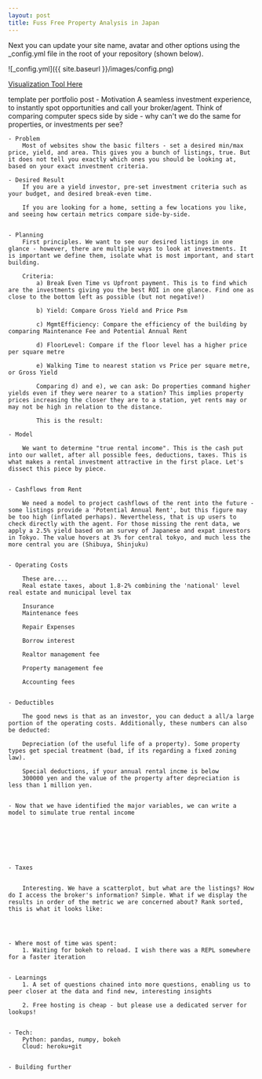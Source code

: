 ```yaml
---
layout: post
title: Fuss Free Property Analysis in Japan
---
```


Next you can update your site name, avatar and other options using the _config.yml file in the root of your repository (shown below).

![_config.yml]({{ site.baseurl }}/images/config.png)

[Visualization Tool Here](https://japan-property.herokuapp.com/)


template per portfolio post
	- Motivation
		A seamless investment experience, to instantly spot opportunities and call your broker/agent. Think of comparing computer specs side by side - why can't we do the same for properties, or investments per see?

	- Problem
		Most of websites show the basic filters - set a desired min/max price, yield, and area. This gives you a bunch of listings, true. But it does not tell you exactly which ones you should be looking at, based on your exact investment criteria.

	- Desired Result
		If you are a yield investor, pre-set investment criteria such as your budget, and desired break-even time.

		If you are looking for a home, setting a few locations you like, and seeing how certain metrics compare side-by-side. 


	- Planning
		First principles. We want to see our desired listings in one glance - however, there are multiple ways to look at investments. It is important we define them, isolate what is most important, and start building.

		Criteria:
			a) Break Even Time vs Upfront payment. This is to find which are the investments giving you the best ROI in one glance. Find one as close to the bottom left as possible (but not negative!)
			
			b) Yield: Compare Gross Yield and Price Psm
			
			c) MgmtEfficiency: Compare the efficiency of the building by comparing Maintenance Fee and Potential Annual Rent
			
			d) FloorLevel: Compare if the floor level has a higher price per square metre
			
			e) Walking Time to nearest station vs Price per square metre, or Gross Yield
		
		    Comparing d) and e), we can ask: Do properties command higher yields even if they were nearer to a station? This implies property prices increasing the closer they are to a station, yet rents may or may not be high in relation to the distance.

		    This is the result:

	- Model

		We want to determine "true rental income". This is the cash put into our wallet, after all possible fees, deductions, taxes. This is what makes a rental investment attractive in the first place. Let's dissect this piece by piece.


	- Cashflows from Rent
	
		We need a model to project cashflows of the rent into the future - some listings provide a 'Potential Annual Rent', but this figure may be too high (inflated perhaps). Nevertheless, that is up users to check directly with the agent. For those missing the rent data, we apply a 2.5% yield based on an survey of Japanese and expat investors in Tokyo. The value hovers at 3% for central tokyo, and much less the more central you are (Shibuya, Shinjuku)


	- Operating Costs

		These are....
		Real estate taxes, about 1.8-2% combining the 'national' level real estate and municipal level tax

		Insurance
		Maintenance fees

		Repair Expenses

		Borrow interest

		Realtor management fee

		Property management fee

		Accounting fees


	- Deductibles

		The good news is that as an investor, you can deduct a all/a large portion of the operating costs. Additionally, these numbers can also be deducted:

		Depreciation (of the useful life of a property). Some property types get special treatment (bad, if its regarding a fixed zoning law).

		Special deductions, if your annual rental incme is below
		300000 yen and the value of the property after depreciation is less than 1 million yen.


	- Now that we have identified the major variables, we can write a model to simulate true rental income

		





	- Taxes


	    Interesting. We have a scatterplot, but what are the listings? How do I access the broker's information? Simple. What if we display the results in order of the metric we are concerned about? Rank sorted, this is what it looks like:




	- Where most of time was spent:
		1. Waiting for bokeh to reload. I wish there was a REPL somewhere for a faster iteration


	- Learnings
		1. A set of questions chained into more questions, enabling us to peer closer at the data and find new, interesting insights

		2. Free hosting is cheap - but please use a dedicated server for lookups!


	- Tech:
		Python: pandas, numpy, bokeh
		Cloud: heroku+git


	- Building further
